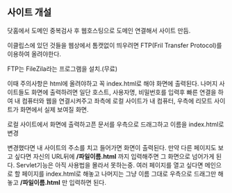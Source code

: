 ## 사이트 개설

닷홈에서 도메인 중복검사 후 웹호스팅으로 도메인 연결해서 사이트 만듬.

이클립스에 있던 것들을 웹상에서 톰캣없이 띄우려면 FTP(Fril Transfer Protocol)를 이용하여 올려야한다.

 FTP는 FileZila라는 프로그램을 설치.(무료)

이때 주의사항은 html에 올려야하고 꼭 index.html로 해야 화면에 출력된다. 나머지 사이트들도 화면에 출력하려면 일단 호스트, 사용자명, 비밀번호를 입력후 빠른 연결을 하여 내 컴퓨터와 웹을 연결시켜주고 좌측에 로컬 사이트가 내 컴퓨터, 우측에 리모트 사이트가 화면에서 실제 보여질 화면.

로컬 사이트에서 화면에 출력하고픈 문서를 우측으로 드래그하고 이름을 index.html로 변경

변경했다면 내 사이트의 주소를 치고 들어가면 화면이 출력된다. 만약 다른 페이지도 보고 싶다면 자신의 URL뒤에 **/파일이름.html** 까지 입력해주면 그 화면으로 넘어가게 된다. Servlet기능은 아직 사용법을 몰라서 못하는중. 여러 페이지를 열고 싶다면 메인으로 할 페이지를 index.html로 해놓고 나머지는 그냥 이름 그대로 우측으로 드래그만 해놓고 **/파일이름.html** 만 입력하면 된다.